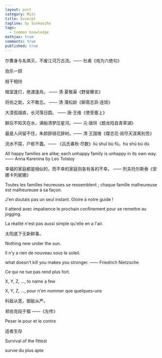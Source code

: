 ```yaml
---
layout: post
category: Misc   
title: Excerpt 
tagline: by SunHaozhe
tags: 
  - Common knowledge   
mathjax: true
comments: true
published: true
---
```


尔曹身与名俱灭，不废江河万古流。—— 杜甫《戏为六绝句》

伯乐一顾

枝干相持

暗室逢灯，绝渡逢舟。 —— 清·夏敬渠《野叟曝言》

将伯之助，义不敢忘。 —— 清·蒲松龄《聊斋志异·连琐》

大漠孤烟直，长河落日圆。 —— 唐·王维《使至塞上》

醉后不知天在水，满船清梦压星河。—— 元·唐珙《题龙阳县青草湖》

最是人间留不住，朱颜辞镜花辞树。—— 清·王国维《蝶恋花·阅尽天涯离别苦》

流水不腐，户枢不蠹。—— 《吕氏春秋·尽数》liú shuǐ bù fǔ，hù shū bú dù

All happy families are alike; each unhappy family is unhappy in its own way. —— Anna Karenina by Leo Tolstoy 

幸福的家庭都是相似的，而不幸的家庭则各有各的不幸。 —— 列夫托尔斯泰《安娜卡列妮娜》

Toutes les familles heureuses se ressemblent ; chaque famille malheureuse est malheureuse à sa façon.

J'en doutais pas un seul instant. Gloire à notre guide !

Il attend avec impatience le prochain confinement pour se remettre au jogging. 

La réalité n'est pas aussi simple qu'elle en a l'air.

太阳底下无新鲜事。

Nothing new under the sun.

Il n’y a rien de nouveau sous le soleil.

what doesn't kill you makes you stronger.  —— Friedrich Nietzsche

Ce qui ne tue pas rend plus fort. 

X, Y, Z, ..., to name a few

X, Y, Z, ..., pour n'en nommer que quelques-uns

料敌从宽，御敌从严。

郑伯克段于鄢  ——《左传》

Peser le pour et le contre 

适者生存 

Survival of the fittest 

survie du plus apte






